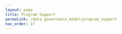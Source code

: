```yaml
---
layout: page
title: Program Support
permalink: /data_governance_model/program_support
nav_order: 17
---
```



